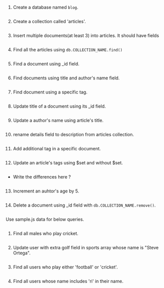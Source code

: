 1. Create a database named `blog`.

```

```

2. Create a collection called 'articles'.

```

```

3. Insert multiple documents(at least 3) into articles. It should have fields

```

```

4. Find all the articles using `db.COLLECTION_NAME.find()`

```

```

5. Find a document using \_id field.

```

```

6. Find documents using title and author's name field.

```

```

7. Find document using a specific tag.

```

```

8. Update title of a document using its \_id field.

```

```

9. Update a author's name using article's title.

```

```

10. rename details field to description from articles collection.

```

```

11. Add additional tag in a specific document.

```

```

12. Update an article's tags using $set and without $set.

```

```

- Write the differences here ?

```

```

13. Increment an auhtor's age by 5.

```

```

14. Delete a document using \_id field with `db.COLLECTION_NAME.remove()`.

```

```

Use sample.js data for below queries.

```

```

1. Find all males who play cricket.

```

```

2. Update user with extra golf field in sports array whose name is "Steve Ortega".

```

```

3. Find all users who play either 'football' or 'cricket'.

```

```

4. Find all users whose name includes 'ri' in their name.

```

```

